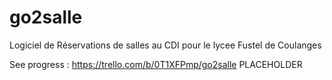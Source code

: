 # go2salle

Logiciel de Réservations de salles au CDI pour le lycee Fustel de Coulanges

See progress : https://trello.com/b/0T1XFPmp/go2salle
PLACEHOLDER
